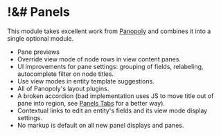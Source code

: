 !&# Panels
==========

This module takes excellent work from [Panopoly](http://drupal.org/project/panopoly) and combines it into a single optional module.

* Pane previews
* Override view mode of node rows in view content panes.
* UI improvements for pane settings: grouping of fields, relabeling, autocomplete filter
  on node titles.
* Use view modes in entity template suggestions.
* All of Panopoly's layout plugins.
* A broken accordion (bad implementation uses JS to move title out of pane into region,
  see [Panels Tabs](http://drupalcode.org/project/panels_tabs.git/tree/refs/heads/7.x-1.x)
  for a better way).
* Contextual links to edit an entity's fields and its view mode display settings.
* No markup is default on all new panel displays and panes.
